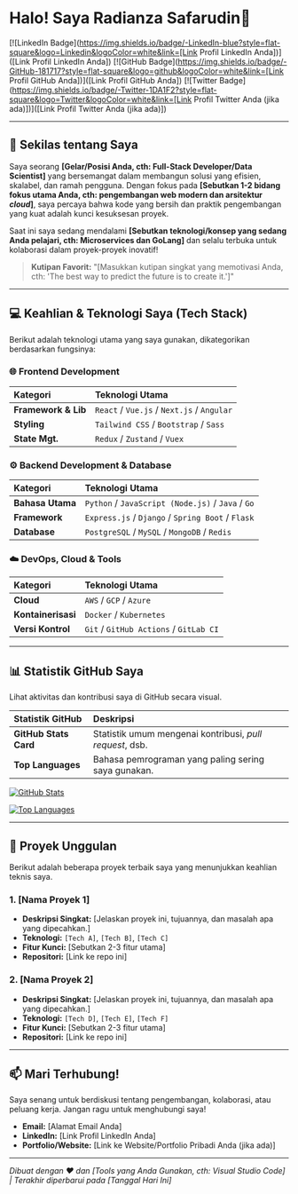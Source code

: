 # Halo! Saya Radianza Safarudin👋

[![LinkedIn Badge](https://img.shields.io/badge/-LinkedIn-blue?style=flat-square&logo=Linkedin&logoColor=white&link=[Link Profil LinkedIn Anda])]([Link Profil LinkedIn Anda])
[![GitHub Badge](https://img.shields.io/badge/-GitHub-181717?style=flat-square&logo=github&logoColor=white&link=[Link Profil GitHub Anda])]([Link Profil GitHub Anda])
[![Twitter Badge](https://img.shields.io/badge/-Twitter-1DA1F2?style=flat-square&logo=Twitter&logoColor=white&link=[Link Profil Twitter Anda (jika ada)])]([Link Profil Twitter Anda (jika ada)])

---

## 🚀 Sekilas tentang Saya

Saya seorang **[Gelar/Posisi Anda, cth: Full-Stack Developer/Data Scientist]** yang bersemangat dalam membangun solusi yang efisien, skalabel, dan ramah pengguna. Dengan fokus pada **[Sebutkan 1-2 bidang fokus utama Anda, cth: pengembangan web modern dan arsitektur *cloud*]**, saya percaya bahwa kode yang bersih dan praktik pengembangan yang kuat adalah kunci kesuksesan proyek.

Saat ini saya sedang mendalami **[Sebutkan teknologi/konsep yang sedang Anda pelajari, cth: Microservices dan GoLang]** dan selalu terbuka untuk kolaborasi dalam proyek-proyek inovatif!

> **Kutipan Favorit:** "[Masukkan kutipan singkat yang memotivasi Anda, cth: 'The best way to predict the future is to create it.']"

---

## 💻 Keahlian & Teknologi Saya (Tech Stack)

Berikut adalah teknologi utama yang saya gunakan, dikategorikan berdasarkan fungsinya:

### 🌐 Frontend Development
| Kategori | Teknologi Utama |
| :--- | :--- |
| **Framework & Lib** | `React` / `Vue.js` / `Next.js` / `Angular` |
| **Styling** | `Tailwind CSS` / `Bootstrap` / `Sass` |
| **State Mgt.** | `Redux` / `Zustand` / `Vuex` |

### ⚙️ Backend Development & Database
| Kategori | Teknologi Utama |
| :--- | :--- |
| **Bahasa Utama** | `Python` / `JavaScript (Node.js)` / `Java` / `Go` |
| **Framework** | `Express.js` / `Django` / `Spring Boot` / `Flask` |
| **Database** | `PostgreSQL` / `MySQL` / `MongoDB` / `Redis` |

### ☁️ DevOps, Cloud & Tools
| Kategori | Teknologi Utama |
| :--- | :--- |
| **Cloud** | `AWS` / `GCP` / `Azure` |
| **Kontainerisasi** | `Docker` / `Kubernetes` |
| **Versi Kontrol** | `Git` / `GitHub Actions` / `GitLab CI` |

---

## 📊 Statistik GitHub Saya

Lihat aktivitas dan kontribusi saya di GitHub secara visual.

| Statistik GitHub | Deskripsi |
| :--- | :--- |
| **GitHub Stats Card** | Statistik umum mengenai kontribusi, *pull request*, dsb. |
| **Top Languages** | Bahasa pemrograman yang paling sering saya gunakan. |

[![GitHub Stats](https://github-readme-stats.vercel.app/api?username=[username_github_anda]&show_icons=true&theme=vue&hide_border=true)](https://github.com/[username_github_anda])

[![Top Languages](https://github-readme-stats.vercel.app/api/top-langs/?username=[username_github_anda]&layout=compact&theme=vue&hide_border=true)](https://github.com/[username_github_anda])

---

## 🌟 Proyek Unggulan

Berikut adalah beberapa proyek terbaik saya yang menunjukkan keahlian teknis saya.

### 1. [Nama Proyek 1]
* **Deskripsi Singkat:** [Jelaskan proyek ini, tujuannya, dan masalah apa yang dipecahkan.]
* **Teknologi:** `[Tech A]`, `[Tech B]`, `[Tech C]`
* **Fitur Kunci:** [Sebutkan 2-3 fitur utama]
* **Repositori:** [Link ke repo ini]

### 2. [Nama Proyek 2]
* **Deskripsi Singkat:** [Jelaskan proyek ini, tujuannya, dan masalah apa yang dipecahkan.]
* **Teknologi:** `[Tech D]`, `[Tech E]`, `[Tech F]`
* **Fitur Kunci:** [Sebutkan 2-3 fitur utama]
* **Repositori:** [Link ke repo ini]

---

## 📫 Mari Terhubung!

Saya senang untuk berdiskusi tentang pengembangan, kolaborasi, atau peluang kerja. Jangan ragu untuk menghubungi saya!

* **Email:** [Alamat Email Anda]
* **LinkedIn:** [Link Profil LinkedIn Anda]
* **Portfolio/Website:** [Link ke Website/Portfolio Pribadi Anda (jika ada)]

***
*Dibuat dengan ❤️ dan [Tools yang Anda Gunakan, cth: Visual Studio Code] | Terakhir diperbarui pada [Tanggal Hari Ini]*

